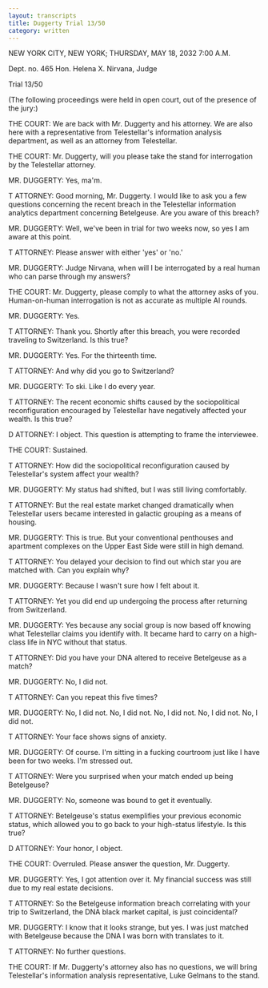 ```yaml
---
layout: transcripts
title: Duggerty Trial 13/50
category: written
---
```


NEW YORK CITY, NEW YORK; THURSDAY, MAY 18, 2032 7:00 A.M.

Dept. no. 465 Hon. Helena X. Nirvana, Judge

Trial 13/50

(The following proceedings were held in open court, out of the presence of the jury:)

THE COURT: We are back with Mr. Duggerty and his attorney. We are also here with a representative from Telestellar's information analysis department, as well as an attorney from Telestellar.

THE COURT: Mr. Duggerty, will you please take the stand for interrogation by the Telestellar attorney.

MR. DUGGERTY: Yes, ma'm.

T ATTORNEY: Good morning, Mr. Duggerty. I would like to ask you a few questions concerning the recent breach in the Telestellar information analytics department concerning Betelgeuse. Are you aware of this breach?

MR. DUGGERTY: Well, we've been in trial for two weeks now, so yes I am aware at this point.

T ATTORNEY: Please answer with either 'yes' or 'no.'

MR. DUGGERTY: Judge Nirvana, when will I be interrogated by a real human who can parse through my answers?

THE COURT: Mr. Duggerty, please comply to what the attorney asks of you. Human-on-human interrogation is not as accurate as multiple AI rounds.

MR. DUGGERTY: Yes.

T ATTORNEY: Thank you. Shortly after this breach, you were recorded traveling to Switzerland. Is this true?

MR. DUGGERTY: Yes. For the thirteenth time.

T ATTORNEY: And why did you go to Switzerland?

MR. DUGGERTY: To ski. Like I do every year.

T ATTORNEY: The recent economic shifts caused by the sociopolitical reconfiguration encouraged by Telestellar have negatively affected your wealth. Is this true?

D ATTORNEY: I object. This question is attempting to frame the interviewee.

THE COURT: Sustained.

T ATTORNEY: How did the sociopolitical reconfiguration caused by Telestellar's system affect your wealth?

MR. DUGGERTY: My status had shifted, but I was still living comfortably.

T ATTORNEY: But the real estate market changed dramatically when Telestellar users became interested in galactic grouping as a means of housing.

MR. DUGGERTY: This is true. But your conventional penthouses and apartment complexes on the Upper East Side were still in high demand.

T ATTORNEY: You delayed your decision to find out which star you are matched with. Can you explain why?

MR. DUGGERTY: Because I wasn't sure how I felt about it.

T ATTORNEY: Yet you did end up undergoing the process after returning from Switzerland.

MR. DUGGERTY: Yes because any social group is now based off knowing what Telestellar claims you identify with. It became hard to carry on a high-class life in NYC without that status.

T ATTORNEY: Did you have your DNA altered to receive Betelgeuse as a match?

MR. DUGGERTY: No, I did not.

T ATTORNEY: Can you repeat this five times?

MR. DUGGERTY: No, I did not. No, I did not. No, I did not. No, I did not. No, I did not.

T ATTORNEY: Your face shows signs of anxiety.

MR. DUGGERTY: Of course. I'm sitting in a fucking courtroom just like I have been for two weeks. I'm stressed out.

T ATTORNEY: Were you surprised when your match ended up being Betelgeuse?

MR. DUGGERTY: No, someone was bound to get it eventually.

T ATTORNEY: Betelgeuse's status exemplifies your previous economic status, which allowed you to go back to your high-status lifestyle. Is this true?

D ATTORNEY: Your honor, I object.

THE COURT: Overruled. Please answer the question, Mr. Duggerty.

MR. DUGGERTY: Yes, I got attention over it. My financial success was still due to my real estate decisions.

T ATTORNEY: So the Betelgeuse information breach correlating with your trip to Switzerland, the DNA black market capital, is just coincidental?

MR. DUGGERTY: I know that it looks strange, but yes. I was just matched with Betelgeuse because the DNA I was born with translates to it.

T ATTORNEY: No further questions.

THE COURT: If Mr. Duggerty's attorney also has no questions, we will bring Telestellar's information analysis representative, Luke Gelmans to the stand.
